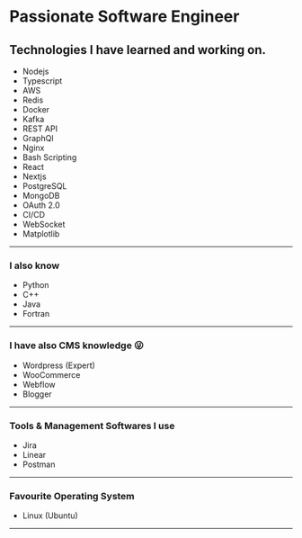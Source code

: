 # Passionate Software Engineer

## Technologies I have learned and working on.
- Nodejs
- Typescript
- AWS
- Redis
- Docker
- Kafka
- REST API
- GraphQl
- Nginx
- Bash Scripting
- React
- Nextjs
- PostgreSQL
- MongoDB
- OAuth 2.0
- CI/CD
- WebSocket
- Matplotlib
---
### I also know
- Python
- C++
- Java
- Fortran
---
### I have also CMS knowledge 😜
- Wordpress (Expert)
- WooCommerce
- Webflow
- Blogger
---
### Tools & Management Softwares I use
- Jira
- Linear
- Postman
---
### Favourite Operating System
- Linux (Ubuntu)
---
